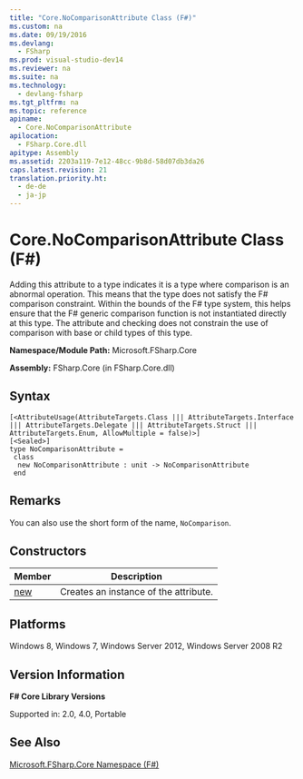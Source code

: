 ```yaml
---
title: "Core.NoComparisonAttribute Class (F#)"
ms.custom: na
ms.date: 09/19/2016
ms.devlang: 
  - FSharp
ms.prod: visual-studio-dev14
ms.reviewer: na
ms.suite: na
ms.technology: 
  - devlang-fsharp
ms.tgt_pltfrm: na
ms.topic: reference
apiname: 
  - Core.NoComparisonAttribute
apilocation: 
  - FSharp.Core.dll
apitype: Assembly
ms.assetid: 2203a119-7e12-48cc-9b8d-58d07db3da26
caps.latest.revision: 21
translation.priority.ht: 
  - de-de
  - ja-jp
---
```

# Core.NoComparisonAttribute Class (F#)
Adding this attribute to a type indicates it is a type where comparison is an abnormal operation. This means that the type does not satisfy the F# comparison constraint. Within the bounds of the F# type system, this helps ensure that the F# generic comparison function is not instantiated directly at this type. The attribute and checking does not constrain the use of comparison with base or child types of this type.  
  
 **Namespace/Module Path:** Microsoft.FSharp.Core  
  
 **Assembly:** FSharp.Core (in FSharp.Core.dll)  
  
## Syntax  
  
```  
[<AttributeUsage(AttributeTargets.Class ||| AttributeTargets.Interface ||| AttributeTargets.Delegate ||| AttributeTargets.Struct ||| AttributeTargets.Enum, AllowMultiple = false)>]  
[<Sealed>]  
type NoComparisonAttribute =  
 class  
  new NoComparisonAttribute : unit -> NoComparisonAttribute  
 end  
```  
  
## Remarks  
 You can also use the short form of the name, `NoComparison`.  
  
## Constructors  
  
|Member|Description|  
|------------|-----------------|  
|[new](../vs140/Core.NoComparisonAttribute-Constructor--F#-.md)|Creates an instance of the attribute.|  
  
## Platforms  
 Windows 8, Windows 7, Windows Server 2012, Windows Server 2008 R2  
  
## Version Information  
 **F# Core Library Versions**  
  
 Supported in: 2.0, 4.0, Portable  
  
## See Also  
 [Microsoft.FSharp.Core Namespace (F#)](../Topic/Microsoft.FSharp.Core%20Namespace%20\(F%23\).md)